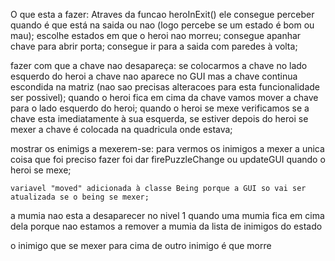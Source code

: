 O que esta a fazer:
	Atraves da funcao heroInExit() ele consegue perceber quando é que está na saida ou nao (logo percebe se um estado é bom ou mau);
	escolhe estados em que o heroi nao morreu;
	consegue apanhar chave para abrir porta;
	consegue ir para a saida com paredes à volta;
	
fazer com que a chave nao desapareça:
	se colocarmos a chave no lado esquerdo do heroi a chave nao aparece no GUI mas a chave continua escondida na matriz (nao sao precisas alteracoes para esta funcionalidade ser possivel);
	quando o heroi fica em cima da chave vamos mover a chave para o lado esquerdo do heroi;
	quando o heroi se mexe verificamos se a chave esta imediatamente à sua esquerda, se estiver depois do heroi se mexer a chave é colocada na quadricula onde estava;
	
mostrar os enimigs a mexerem-se:
    para vermos os inimigos a mexer a unica coisa que foi preciso fazer foi dar firePuzzleChange ou updateGUI quando o heroi se mexe;

    variavel "moved" adicionada à classe Being porque a GUI so vai ser atualizada se o being se mexer;

a mumia nao esta a desaparecer no nivel 1 quando uma mumia fica em cima dela porque nao estamos a remover a mumia da lista de inimigos do estado

o inimigo que se mexer para cima de outro inimigo é que morre

